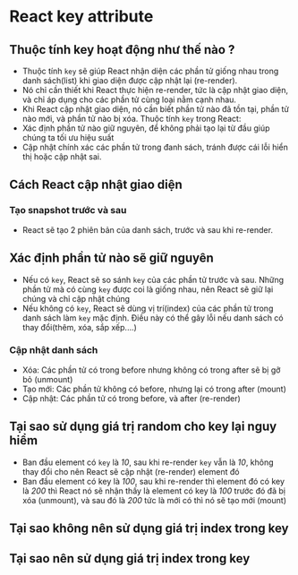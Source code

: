 # React key attribute

## Thuộc tính key hoạt động như thế nào ?

- Thuộc tính `key` sẽ giúp React nhận diện các phần tử giống nhau trong danh sách(list) khi giao diện được cập nhật lại (re-render).
- Nó chỉ cần thiết khi React thực hiện re-render, tức là cập nhật giao diện, và chỉ áp dụng cho các phần tử cùng loại nằm cạnh nhau.
- Khi React cập nhật giao diện, nó cần biết phần tử nào đã tồn tại, phần tử nào mới, và phần tử nào bị xóa. Thuộc tính `key` trong React:
- Xác định phần tử nào giữ nguyên, để không phải tạo lại từ đầu giúp chúng ta tối ưu hiệu suất
- Cập nhật chính xác các phần tử trong đanh sách, tránh được cái lỗi hiển thị hoặc cập nhật sai.

## Cách React cập nhật giao diện

### Tạo snapshot trước và sau

- React sẽ tạo 2 phiên bản của danh sách, trước và sau khi re-render.

## Xác định phần tử nào sẽ giữ nguyên

- Nếu có `key`, React sẽ so sánh `key` của các phần tử trước và sau. Những phần tử mà có cùng `key` được coi là giống nhau, nên React sẽ giữ lại chúng và chỉ cập nhật chúng
- Nếu không có `key`, React sẽ dùng vị trí(index) của các phần tử trong danh sách làm `key` mặc định. Điều này có thể gây lỗi nếu danh sách có thay đổi(thêm, xóa, sắp xếp....)

### Cập nhật danh sách

- Xóa: Các phần tử có trong before nhưng không có trong after sẽ bị gỡ bỏ (unmount)
- Tạo mới: Các phần tử không có before, nhưng lại có trong after (mount)
- Cập nhật: Các phần tử có trong before, và after (re-render)

## Tại sao sử dụng giá trị **random** cho key lại nguy hiểm

- Ban đầu element có `key` là _10_, sau khi re-render `key` vẫn là _10_, không thay đổi cho nên React sẽ cập nhật (re-render) element đó
- Ban đầu element có key là _100_, sau khi re-render thì element đó có key là _200_ thì React nó sẽ nhận thấy là element có key là _100_ trước đó đã bị xóa (unmount), và sau đó là _200_ tức là mới có thì nó sẽ tạo mới (mount)

## Tại sao không nên sử dụng giá trị **index** trong key

## Tại sao nên sử dụng giá trị **index** trong key
